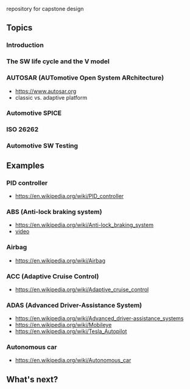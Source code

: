 repository for capstone design

## Topics

### Introduction

### The SW life cycle and the V model

### AUTOSAR (AUTomotive Open System ARchitecture)
* https://www.autosar.org
* classic vs. adaptive platform

### Automotive SPICE 

### ISO 26262

### Automotive SW Testing

## Examples
### PID controller
* https://en.wikipedia.org/wiki/PID_controller


### ABS (Anti-lock braking system)
* https://en.wikipedia.org/wiki/Anti-lock_braking_system
* [video](https://youtu.be/ru4JIZ-x8yo)

### Airbag
* https://en.wikipedia.org/wiki/Airbag

### ACC (Adaptive Cruise Control)
* https://en.wikipedia.org/wiki/Adaptive_cruise_control

### ADAS (Advanced Driver-Assistance System)
* https://en.wikipedia.org/wiki/Advanced_driver-assistance_systems
* https://en.wikipedia.org/wiki/Mobileye
* https://en.wikipedia.org/wiki/Tesla_Autopilot

### Autonomous car
* https://en.wikipedia.org/wiki/Autonomous_car


## What's next? 
